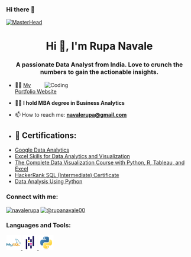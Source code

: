 ### Hi there 👋
[![MasterHead](https://business.wfu.edu/wp-content/uploads/2020/10/analytics-banner-scaled.jpg)](https://rupanavale.io)
<h1 align="center">Hi 👋, I'm Rupa Navale</h1>
<h3 align="center">A passionate Data Analyst from India. Love to crunch the numbers to gain the actionable insights.</h3>
<img align="right" alt="Coding" width="400" src="https://i.pinimg.com/originals/fc/71/63/fc71635c7f1b09ed30413f59bb749582.gif">

- 👨‍💻 [My Portfolio Website](https://rupanavale00.wixsite.com/rupa-navale)     
- 👩‍🎓 **I hold MBA degree in Business Analytics**
- 📫 How to reach me: **navalerupa@gmail.com**

- ## 🥇 **Certifications**:
 * [Google Data Analytics](https://www.coursera.org/account/accomplishments/specialization/5VWPNK9DRXXV?utm_source=link&utm_medium=certificate&utm_content=cert_image&utm_campaign=sharing_cta&utm_product=s12n)
 * [Excel Skills for Data Analytics and Visualization](https://www.coursera.org/account/accomplishments/specialization/5VWPNK9DRXXV?utm_source=link&utm_medium=certificate&utm_content=cert_image&utm_campaign=sharing_cta&utm_product=s12n)
 * [The Complete Data Visualization Course with Python, R, Tableau, and Excel](https://learn.365datascience.com/certificates/CC-EAFDB75AA5/)
 * [HackerRank SQL (Intermediate) Certificate](https://www.hackerrank.com/certificates/64d227ae228b)
 * [Data Analysis Using Python](https://www.credly.com/badges/da4d5444-7abe-4278-84e9-ff3f58853787)



<h3 align="left">Connect with me:</h3>
<p align="left">
<a href="https://instagram.com/navalerupa" target="blank"><img align="center" src="https://raw.githubusercontent.com/rahuldkjain/github-profile-readme-generator/master/src/images/icons/Social/instagram.svg" alt="navalerupa" height="30" width="40" /></a>
<a href="https://www.hackerearth.com/@rupanavale00" target="blank"><img align="center" src="https://raw.githubusercontent.com/rahuldkjain/github-profile-readme-generator/master/src/images/icons/Social/hackerearth.svg" alt="@rupanavale00" height="30" width="40" /></a>
</p>

<h3 align="left">Languages and Tools:</h3>
<p align="left"> <a href="https://d3js.org/" target="_blank" rel="noreferrer"> <img src="https://raw.githubusercontent.com/devicons/devicon/master/icons/mysql/mysql-original-wordmark.svg" alt="mysql" width="40" height="40"/> </a> <a href="https://pandas.pydata.org/" target="_blank" rel="noreferrer"> <img src="https://raw.githubusercontent.com/devicons/devicon/2ae2a900d2f041da66e950e4d48052658d850630/icons/pandas/pandas-original.svg" alt="pandas" width="40" height="40"/> </a> <a href="https://www.python.org" target="_blank" rel="noreferrer"> <img src="https://raw.githubusercontent.com/devicons/devicon/master/icons/python/python-original.svg" alt="python" width="40" height="40"/> </a> </p>
